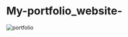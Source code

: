 # My-portfolio_website-

![portfolio](https://github.com/rewansalah/My-portfolio_website-/assets/99515216/98c61071-7fc1-4244-babd-0596690ee55c)
